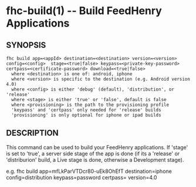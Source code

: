 fhc-build(1) -- Build FeedHenry Applications
============================================

## SYNOPSIS

    fhc build app=<appId> destination=<destination> version=<version> config=<config>  stage=<true|false> keypass=<private-key-password> certpass=<certificate-password> download=<true|false>
      where <destination> is one of: android, iphone
      where <version> is specific to the destination (e.g. Android version 4.0)
      where <config> is either 'debug' (default), 'distribution', or 'release'
      where <stage> is either 'true' or 'false', default is false
      where <provisioning> is the path to the provisioning profile
      'keypass' and 'certpass' only needed for 'release' builds
      'provisioning' is only optional for iphone or ipad builds
    
## DESCRIPTION

This command can be used to build your FeedHenry applications. If 'stage' is set to 'true', a server side stage of the app is done (if its a 'release' or 'distriburion' build, a Live stage is done, otherwise a Development stage).

e.g. 
fhc build app=mfLkParVTDcr80-uEk8OhEfT destination=iphone config=distribution keypass=password certpass= version=4.0
